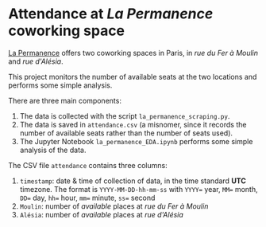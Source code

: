 # Attendance at *La Permanence* coworking space #



[La Permanence](https://www.la-permanence.com "La Permanence coworking
space in Paris") offers two coworking spaces in Paris, in *rue du
Fer à Moulin* and *rue d'Alésia*.

This project monitors the number of available seats at the two
locations and performs some simple analysis.

There are three main components:  
  1. The data is collected with the script
     `la_permanence_scraping.py`.  
  2. The data is saved in `attendance.csv` (a misnomer, since it
records the number of available seats rather than the number of seats
used).  
  3. The Jupyter Notebook `la_permanence_EDA.ipynb` performs some
simple analysis of the data.  

The CSV file `attendance` contains three columns:  
  1. `timestamp`: date & time of collection of data, in the time
     standard **UTC** timezone.  The format is `YYYY-MM-DD-hh-mm-ss`
     with `YYYY=` year, `MM=` month, `DD=` day, `hh=` hour, `mm=`
     minute, `ss=` second   
  2. `Moulin`: number of *available* places at *rue du Fer à Moulin*  
  3. `Alésia`: number of *available* places at *rue d'Alésia*  
   
